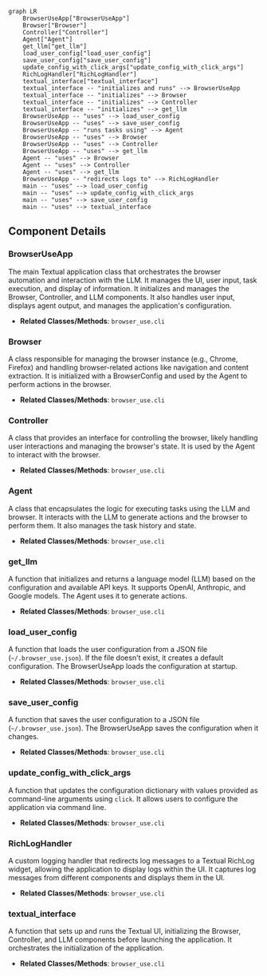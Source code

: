 ```mermaid
graph LR
    BrowserUseApp["BrowserUseApp"]
    Browser["Browser"]
    Controller["Controller"]
    Agent["Agent"]
    get_llm["get_llm"]
    load_user_config["load_user_config"]
    save_user_config["save_user_config"]
    update_config_with_click_args["update_config_with_click_args"]
    RichLogHandler["RichLogHandler"]
    textual_interface["textual_interface"]
    textual_interface -- "initializes and runs" --> BrowserUseApp
    textual_interface -- "initializes" --> Browser
    textual_interface -- "initializes" --> Controller
    textual_interface -- "initializes" --> get_llm
    BrowserUseApp -- "uses" --> load_user_config
    BrowserUseApp -- "uses" --> save_user_config
    BrowserUseApp -- "runs tasks using" --> Agent
    BrowserUseApp -- "uses" --> Browser
    BrowserUseApp -- "uses" --> Controller
    BrowserUseApp -- "uses" --> get_llm
    Agent -- "uses" --> Browser
    Agent -- "uses" --> Controller
    Agent -- "uses" --> get_llm
    BrowserUseApp -- "redirects logs to" --> RichLogHandler
    main -- "uses" --> load_user_config
    main -- "uses" --> update_config_with_click_args
    main -- "uses" --> save_user_config
    main -- "uses" --> textual_interface
```

## Component Details

### BrowserUseApp
The main Textual application class that orchestrates the browser automation and interaction with the LLM. It manages the UI, user input, task execution, and display of information. It initializes and manages the Browser, Controller, and LLM components. It also handles user input, displays agent output, and manages the application's configuration.
- **Related Classes/Methods**: `browser_use.cli`

### Browser
A class responsible for managing the browser instance (e.g., Chrome, Firefox) and handling browser-related actions like navigation and content extraction. It is initialized with a BrowserConfig and used by the Agent to perform actions in the browser.
- **Related Classes/Methods**: `browser_use.cli`

### Controller
A class that provides an interface for controlling the browser, likely handling user interactions and managing the browser's state. It is used by the Agent to interact with the browser.
- **Related Classes/Methods**: `browser_use.cli`

### Agent
A class that encapsulates the logic for executing tasks using the LLM and browser. It interacts with the LLM to generate actions and the browser to perform them. It also manages the task history and state.
- **Related Classes/Methods**: `browser_use.cli`

### get_llm
A function that initializes and returns a language model (LLM) based on the configuration and available API keys. It supports OpenAI, Anthropic, and Google models. The Agent uses it to generate actions.
- **Related Classes/Methods**: `browser_use.cli`

### load_user_config
A function that loads the user configuration from a JSON file (`~/.browser_use.json`). If the file doesn't exist, it creates a default configuration. The BrowserUseApp loads the configuration at startup.
- **Related Classes/Methods**: `browser_use.cli`

### save_user_config
A function that saves the user configuration to a JSON file (`~/.browser_use.json`). The BrowserUseApp saves the configuration when it changes.
- **Related Classes/Methods**: `browser_use.cli`

### update_config_with_click_args
A function that updates the configuration dictionary with values provided as command-line arguments using `click`. It allows users to configure the application via command line.
- **Related Classes/Methods**: `browser_use.cli`

### RichLogHandler
A custom logging handler that redirects log messages to a Textual RichLog widget, allowing the application to display logs within the UI. It captures log messages from different components and displays them in the UI.
- **Related Classes/Methods**: `browser_use.cli`

### textual_interface
A function that sets up and runs the Textual UI, initializing the Browser, Controller, and LLM components before launching the application. It orchestrates the initialization of the application.
- **Related Classes/Methods**: `browser_use.cli`

